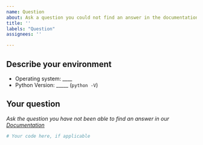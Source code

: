 ```yaml
---
name: Question
about: Ask a question you could not find an answer in the documentation.
title: ''
labels: "Question"
assignees: ''

---
```

<!--
Have you searched for similar issues before posting it?
Did you have a look at the [documentation](https://github.com/bitbns-official/bitbnspy#readme) and are sure that the question is not explained there

Please do not use the question template to report bugs or to request new features.
-->

## Describe your environment

* Operating system: ____
* Python Version: _____ (`python -V`)

## Your question

*Ask the question you have not been able to find an answer in our [Documentation](https://github.com/bitbns-official/bitbnspy#readme)*

```python
# Your code here, if applicable

```

